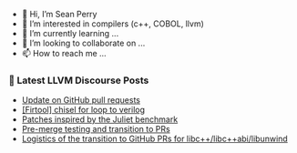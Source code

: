 - 👋 Hi, I’m Sean Perry
- 👀 I’m interested in compilers (c++, COBOL, llvm)
- 🌱 I’m currently learning ...
- 💞️ I’m looking to collaborate on ...
- 📫 How to reach me ...

<!---
s66perry/s66perry is a ✨ special ✨ repository because its `README.md` (this file) appears on your GitHub profile.
You can click the Preview link to take a look at your changes.
--->
### 📕 Latest LLVM Discourse Posts

<!-- DISCOURSE-LLVM:START -->
- [Update on GitHub pull requests](https://discourse.llvm.org/t/update-on-github-pull-requests/71540?page=4#post_62)
- [[Firtool] chisel for loop to verilog](https://discourse.llvm.org/t/firtool-chisel-for-loop-to-verilog/73146#post_2)
- [Patches inspired by the Juliet benchmark](https://discourse.llvm.org/t/patches-inspired-by-the-juliet-benchmark/73106#post_3)
- [Pre-merge testing and transition to PRs](https://discourse.llvm.org/t/pre-merge-testing-and-transition-to-prs/73155#post_1)
- [Logistics of the transition to GitHub PRs for libc++/libc++abi/libunwind](https://discourse.llvm.org/t/logistics-of-the-transition-to-github-prs-for-libc-libc-abi-libunwind/73130#post_3)
<!-- DISCOURSE-LLVM:END -->
